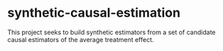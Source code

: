# synthetic-causal-estimation

This project seeks to build synthetic estimators from a set of candidate causal estimators of the average treatment effect.